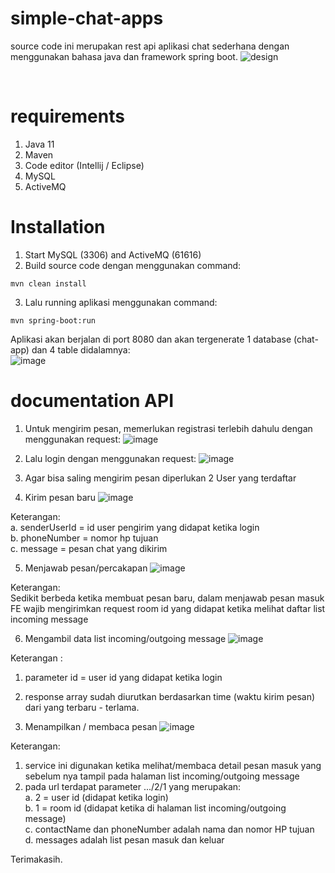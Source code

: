 # simple-chat-apps
source code ini merupakan rest api aplikasi chat sederhana dengan menggunakan bahasa java dan framework spring boot.
![design](https://user-images.githubusercontent.com/61193419/210915903-53352d9b-5470-4950-ae04-5a9eb605f338.png)

<br />

# requirements <br />
1. Java 11 <br />
2. Maven <br /> 
3. Code editor (Intellij / Eclipse) <br />
4. MySQL <br /> 
5. ActiveMQ <br />

# Installation
1. Start MySQL (3306) and ActiveMQ (61616)
2. Build source code dengan menggunakan command:
```
mvn clean install
```

3. Lalu running aplikasi menggunakan command:
```
mvn spring-boot:run
```

Aplikasi akan berjalan di port 8080 dan akan tergenerate 1 database (chat-app) dan 4 table didalamnya: <br />
![image](https://user-images.githubusercontent.com/61193419/210861588-b44b1c51-7046-4807-b1a7-bf8258854b94.png)


# documentation API
1. Untuk mengirim pesan, memerlukan registrasi terlebih dahulu dengan menggunakan request:
![image](https://user-images.githubusercontent.com/61193419/210862429-328d5950-0d1f-409a-8756-dc564fc450a1.png)

2. Lalu login dengan menggunakan request:
![image](https://user-images.githubusercontent.com/61193419/210862648-f08a7715-8736-4e84-9e63-5296c7836a67.png)

3. Agar bisa saling mengirim pesan diperlukan 2 User yang terdaftar
4. Kirim pesan baru 
![image](https://user-images.githubusercontent.com/61193419/210863042-e444718b-10a9-45e0-9dd7-4365b5807ee8.png)

Keterangan: <br />
a. senderUserId = id user pengirim yang didapat ketika login <br />
b. phoneNumber = nomor hp tujuan <br />
c. message = pesan chat yang dikirim <br />

5. Menjawab pesan/percakapan
![image](https://user-images.githubusercontent.com/61193419/210863822-54dce067-8199-4058-979c-6f0a98b8c93c.png)

Keterangan: <br />
Sedikit berbeda ketika membuat pesan baru, dalam menjawab pesan masuk FE wajib mengirimkan request room id yang didapat ketika melihat daftar list incoming message

6. Mengambil data list incoming/outgoing message
![image](https://user-images.githubusercontent.com/61193419/210914944-644cb19c-0886-4425-a158-548be099909c.png)

Keterangan : <br />
1. parameter id = user id yang didapat ketika login <br />
2. response array sudah diurutkan berdasarkan time (waktu kirim pesan) dari yang terbaru - terlama. <br />

7. Menampilkan / membaca pesan
![image](https://user-images.githubusercontent.com/61193419/210915409-e6bfdb1d-2ee1-43cd-b071-ded9449cb3ce.png)

Keterangan: <br />
1. service ini digunakan ketika melihat/membaca detail pesan masuk yang sebelum nya tampil pada halaman list incoming/outgoing message <br />
2. pada url terdapat parameter .../2/1 yang merupakan: <br />
    a. 2 = user id (didapat ketika login) <br />
    b. 1 = room id (didapat ketika di halaman list incoming/outgoing message) <br />
    c. contactName dan phoneNumber adalah nama dan nomor HP tujuan <br />
    d. messages adalah list pesan masuk dan keluar <br />

Terimakasih.
 
